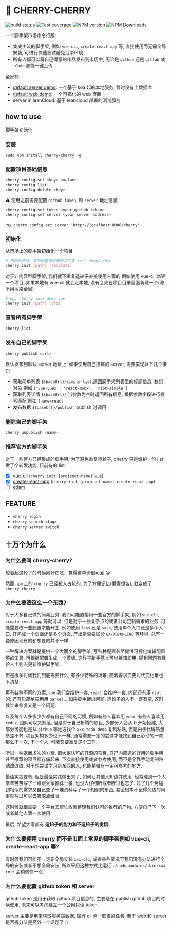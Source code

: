 # 🍒 CHERRY-CHERRY

[![build status](https://img.shields.io/travis/cyseria/cherry-cherry/master.svg?style=flat-square)](https://travis-ci.org/cyseria/cherry-cherry)
[![Test coverage](https://img.shields.io/codecov/c/github/cyseria/cherry-cherry.svg?style=flat-square)](https://codecov.io/github/cyseria/cherry-cherry?branch=master)
[![NPM version](https://img.shields.io/npm/v/cherry-cherry.svg?style=flat-square)](https://www.npmjs.com/package/cherry-cherry)
[![NPM Downloads](https://img.shields.io/npm/dm/cherry-cherry.svg?style=flat-square&maxAge=43200)](https://www.npmjs.com/package/cherry-cherry)

一个脚手架市场命令行版:
- 集成主流的脚手架, 例如 `vue-cli`, `create-react-app` 等, 直接使用而无需全局安装, 可进行快速测试避免污染环境
- 所有人都可以将自己得意的作品发布到市场中, 无论是 `github` 还是 `gitlab` 或 `iCode` 都能一键上传

全家桶:
- [default server demo](https://github.com/cyseria/cherry-default-server): 一个基于 koa 起的本地服务, 暂时没有上数据库
- [default web demo](https://github.com/cyseria/cherry-default-web): 一个可视化的 web 页面
- server in leanCloud: 基于 leancloud 部署的测试服务

## how to use
脚手架初始化

### 安装
```
sudo npm install cherry-cherry -g
```

### 配置项目基础信息
```bash
cherry config set <key> <value>
cherry config list
cherry config delete <key>
```

⚠️ 使用之前需要配置 `github token`, 和 `server` 地址信息

```bash
cherry config set token <your github token>
cherry config set server <your server address>
```

eg. `cherry config set server 'http://localhost:8008/cherry'`


### 初始化

从市场上的脚手架初始化一个项目
```bash
# 初始化项目，支持创建多层级的文件夹 init demo/a/b/c
cherry init [path] [template]
```

对于非内容型脚手架, 我们就不重复造轮子直接使用人家的
例如使用 vue-cli 新建一个项目, 如果本地有 vue-cli 就会走本地, 没有会先在项目目录里面新建一个(嗯不用污染全局)

```bash
# eg. cherry init demo vue
cherry init [path] [cli]
```

### 查看所有脚手架
```bash
cherry list
```

### 发布自己的脚手架
```bash
cherry publish <url>
```

默认发布到默认 server 地址上, 如果使用自己搭建的 server, 需要实现以下几个接口

- 获取简单列表
    `${baseUrl}/simple-list`,返回脚手架列表里的标题信息, 数组对象
    例如 `['vue-vuex', 'react-mobx', 'riot-simple']`
- 获取列表详情
    `${baseUrl}/` 当参数为空时返回所有信息, 根据参数字段进行搜索匹配
    例如 `?name=react`
- 发布数据
    `${baseUrl}/publish`, publish 时调用

### 删除自己的脚手架
```bash
cherry unpublish <name>
```

### 推荐官方的脚手架
对于一些官方已经集成的脚手架, 为了避免重复造轮子, cherry 只是维护一份 list 做了个转发功能, 目前有的 list

-[x] [vue-cli](https://github.com/vuejs/vue-cli/tree/master)  (`cherry init [projenct-name] vue`)
-[x] [create-react-app](https://github.com/facebook/create-react-app) (`cherry init [projenct-name] create-react-app`)
-[ ] [edam](https://imcuttle.github.io/edam/index_zh)

## FEATURE

- `cherry login`
- `cherry search <tag>`
- `cherry server switch`

## 十万个为什么

### 为什么要叫 cherry-cherry?
想着起这轮子的时候刚好在吃，觉得这单词很可爱 😀

然而 `npm` 上的 `cherry` 已经被人占坑的, 为了方便记忆(懒得想名), 就变成了 `cherry-cherry`

### 为什么要造这么一个东西?

对于大多自己做的简易业务, 我们可能直接用一些官方的脚手架, 例如 `vue-cli`, `create-react-app` 等就可以, 但是对于一些复杂点的或者公司定制需求的业务, 可能需要改一些配置才能开工. 例如使用 `less` 还是 `sass`, 使用单个入口还是多个入口, 打包成一个页面还是多个页面, 产出是否要区分 `QA/RD/ONLINE` 等环境, 总有一些原因现有的和想要的并不一样.

一种解决方案就是提供一个大而全的脚手架, 写各种配置甚至提供可视化编辑配置项的工具, 再根据配置生成一个模版. 这样子新手基本可以拆箱即用, 碰到问题有经验人士则去更新维护脚手架.

但是很多时候我们到底需要什么, 有多少特殊的场景, 随着需求变更时代变化谁也不清楚.

再有各种不同的方案, `vue` 我们会维护一套, `react` 会维护一套, 内部还有用 `riot` 的, 还有启简单应用用 `parcel`... 如果脚手架出问题, 造轮子的人不一定有空, 这时候谁来修复又是一个问题.

以及每个人多多少少都有自己不同的习惯, 例如有些人喜欢用 `mobx`, 有些人喜欢用 `redux`, 团队可以又规范, 但是对于自己折腾的项目, 少部分人会从 0 开始搭建, 大部分可能也是从 `github` 等地方找个 `xxx-todo-demo` 复制粘贴, 但是由于代码质量参差不齐, 项目架构多少也不一样, 通常需要一定的尝试才能找到自己心动的一款. 那么下一次, 下一个人, 可能又要重复这个工作.

所以一种退而求次的方案, 把大家认可的开源的项目, 自己内部造的好用的脚手架甚至推荐的项目都存储起来, 下次直接使用或者参考使用, 而不是全靠手动复制粘贴改改改. 对于想尝试学习新东西的人, 也能稍微有一定可参考的地方.

最佳实践要有, 但是最佳实践做出来了, 如何让其他人知道并使用. 经常碰到一个人辛辛苦苦写了一堆跟大家推荐一番, 也没人仔细听或者听过也忘了. 过了几个月碰到相似的需求又自己查了一堆资料写了一个相似的东西, 甚至根本不记得旁边的同事就写过可以去吸取点经验.

这时候就很需要一个平台去帮忙收集整理我们认可的推荐的产物, 方便自己下一次或者其他人第一次使用.

最后, 希望大家都有 **造轮子的能力和不造轮子的觉悟**.

### 为什么要使用 cherry 而不是市面上常见的脚手架例如 vue-cli, create-react-app 等?
有时候我们可能不一定要全局安装 `xxx-cli`, 或者某些情况下我们没有办法进行全局的安装或者不想全局安装, 所以采用这种方式比运行 `./node_modules/.bin/xxx init` 会稍微快一点.

### 为什么要配置 github token 和 server
github token 是用于获取 github 项目信息的, 主要是在 publish github 项目的时候使用, 未来可以考虑建立一个公用只读 token.

server 主要是用来获取服务端数据, 履行 cli 单一职责的任务. 至于 web 和 server 是否拆分又是另外一个话题了 :)



